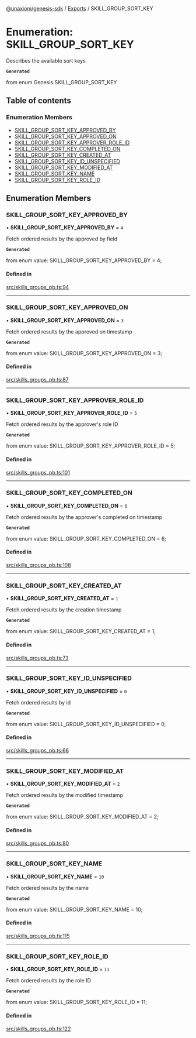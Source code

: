 [@unaxiom/genesis-sdk](../README.md) / [Exports](../modules.md) / SKILL\_GROUP\_SORT\_KEY

# Enumeration: SKILL\_GROUP\_SORT\_KEY

Describes the available sort keys

**`Generated`**

from enum Genesis.SKILL_GROUP_SORT_KEY

## Table of contents

### Enumeration Members

- [SKILL\_GROUP\_SORT\_KEY\_APPROVED\_BY](SKILL_GROUP_SORT_KEY.md#skill_group_sort_key_approved_by)
- [SKILL\_GROUP\_SORT\_KEY\_APPROVED\_ON](SKILL_GROUP_SORT_KEY.md#skill_group_sort_key_approved_on)
- [SKILL\_GROUP\_SORT\_KEY\_APPROVER\_ROLE\_ID](SKILL_GROUP_SORT_KEY.md#skill_group_sort_key_approver_role_id)
- [SKILL\_GROUP\_SORT\_KEY\_COMPLETED\_ON](SKILL_GROUP_SORT_KEY.md#skill_group_sort_key_completed_on)
- [SKILL\_GROUP\_SORT\_KEY\_CREATED\_AT](SKILL_GROUP_SORT_KEY.md#skill_group_sort_key_created_at)
- [SKILL\_GROUP\_SORT\_KEY\_ID\_UNSPECIFIED](SKILL_GROUP_SORT_KEY.md#skill_group_sort_key_id_unspecified)
- [SKILL\_GROUP\_SORT\_KEY\_MODIFIED\_AT](SKILL_GROUP_SORT_KEY.md#skill_group_sort_key_modified_at)
- [SKILL\_GROUP\_SORT\_KEY\_NAME](SKILL_GROUP_SORT_KEY.md#skill_group_sort_key_name)
- [SKILL\_GROUP\_SORT\_KEY\_ROLE\_ID](SKILL_GROUP_SORT_KEY.md#skill_group_sort_key_role_id)

## Enumeration Members

### SKILL\_GROUP\_SORT\_KEY\_APPROVED\_BY

• **SKILL\_GROUP\_SORT\_KEY\_APPROVED\_BY** = ``4``

Fetch ordered results by the approved by field

**`Generated`**

from enum value: SKILL_GROUP_SORT_KEY_APPROVED_BY = 4;

#### Defined in

[src/skills_groups_pb.ts:94](https://github.com/Unaxiom/genesis-ts-sdk/blob/a265138/src/skills_groups_pb.ts#L94)

___

### SKILL\_GROUP\_SORT\_KEY\_APPROVED\_ON

• **SKILL\_GROUP\_SORT\_KEY\_APPROVED\_ON** = ``3``

Fetch ordered results by the approved on timestamp

**`Generated`**

from enum value: SKILL_GROUP_SORT_KEY_APPROVED_ON = 3;

#### Defined in

[src/skills_groups_pb.ts:87](https://github.com/Unaxiom/genesis-ts-sdk/blob/a265138/src/skills_groups_pb.ts#L87)

___

### SKILL\_GROUP\_SORT\_KEY\_APPROVER\_ROLE\_ID

• **SKILL\_GROUP\_SORT\_KEY\_APPROVER\_ROLE\_ID** = ``5``

Fetch ordered results by the approver's role ID

**`Generated`**

from enum value: SKILL_GROUP_SORT_KEY_APPROVER_ROLE_ID = 5;

#### Defined in

[src/skills_groups_pb.ts:101](https://github.com/Unaxiom/genesis-ts-sdk/blob/a265138/src/skills_groups_pb.ts#L101)

___

### SKILL\_GROUP\_SORT\_KEY\_COMPLETED\_ON

• **SKILL\_GROUP\_SORT\_KEY\_COMPLETED\_ON** = ``6``

Fetch ordered results by the approver's completed on timestamp

**`Generated`**

from enum value: SKILL_GROUP_SORT_KEY_COMPLETED_ON = 6;

#### Defined in

[src/skills_groups_pb.ts:108](https://github.com/Unaxiom/genesis-ts-sdk/blob/a265138/src/skills_groups_pb.ts#L108)

___

### SKILL\_GROUP\_SORT\_KEY\_CREATED\_AT

• **SKILL\_GROUP\_SORT\_KEY\_CREATED\_AT** = ``1``

Fetch ordered results by the creation timestamp

**`Generated`**

from enum value: SKILL_GROUP_SORT_KEY_CREATED_AT = 1;

#### Defined in

[src/skills_groups_pb.ts:73](https://github.com/Unaxiom/genesis-ts-sdk/blob/a265138/src/skills_groups_pb.ts#L73)

___

### SKILL\_GROUP\_SORT\_KEY\_ID\_UNSPECIFIED

• **SKILL\_GROUP\_SORT\_KEY\_ID\_UNSPECIFIED** = ``0``

Fetch ordered results by id

**`Generated`**

from enum value: SKILL_GROUP_SORT_KEY_ID_UNSPECIFIED = 0;

#### Defined in

[src/skills_groups_pb.ts:66](https://github.com/Unaxiom/genesis-ts-sdk/blob/a265138/src/skills_groups_pb.ts#L66)

___

### SKILL\_GROUP\_SORT\_KEY\_MODIFIED\_AT

• **SKILL\_GROUP\_SORT\_KEY\_MODIFIED\_AT** = ``2``

Fetch ordered results by the modified timestamp

**`Generated`**

from enum value: SKILL_GROUP_SORT_KEY_MODIFIED_AT = 2;

#### Defined in

[src/skills_groups_pb.ts:80](https://github.com/Unaxiom/genesis-ts-sdk/blob/a265138/src/skills_groups_pb.ts#L80)

___

### SKILL\_GROUP\_SORT\_KEY\_NAME

• **SKILL\_GROUP\_SORT\_KEY\_NAME** = ``10``

Fetch ordered results by the name

**`Generated`**

from enum value: SKILL_GROUP_SORT_KEY_NAME = 10;

#### Defined in

[src/skills_groups_pb.ts:115](https://github.com/Unaxiom/genesis-ts-sdk/blob/a265138/src/skills_groups_pb.ts#L115)

___

### SKILL\_GROUP\_SORT\_KEY\_ROLE\_ID

• **SKILL\_GROUP\_SORT\_KEY\_ROLE\_ID** = ``11``

Fetch ordered results by the role ID

**`Generated`**

from enum value: SKILL_GROUP_SORT_KEY_ROLE_ID = 11;

#### Defined in

[src/skills_groups_pb.ts:122](https://github.com/Unaxiom/genesis-ts-sdk/blob/a265138/src/skills_groups_pb.ts#L122)
